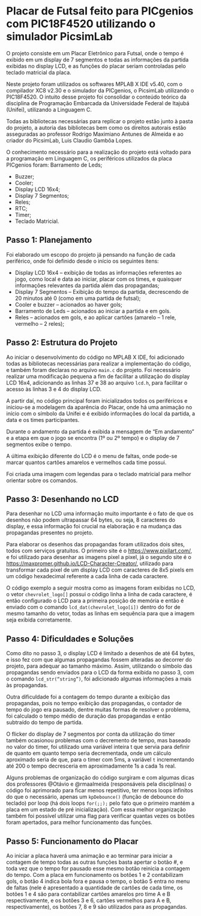 # Placar de Futsal feito para PICgenios com PIC18F4520 utilizando o simulador PicsimLab
O projeto consiste em um Placar Eletrônico para Futsal, onde o tempo é exibido em um display de 7 segmentos e todas as informações da partida exibidas no display LCD, e as funções do placar seriam controladas pelo teclado matricial da placa.

Neste projeto foram utilizados os softwares MPLAB X IDE v5.40, com o compilador XC8 v2.30 e o simulador da PICgenios, o PicsimLab utilizando o PIC18F4520. O intuito desse projeto foi consolidar o conteúdo teórico da disciplina de Programação Embarcada da Universidade Federal de Itajubá (Unifei), utilizando a Linguagem C.

Todas as bibliotecas necessárias para replicar o projeto estão junto à pasta do projeto, a autoria das bibliotecas bem como os direitos autorais estão asseguradas ao professor Rodrigo Maximiano Antunes de Almeida e ao criador do PicsimLab, Luis Claudio Gambôa Lopes.

O conhecimento necessário para a realização do projeto está voltado para a programação em Linguagem C, os periféricos utilizados da placa PICgenios foram:
Barramento de Leds;
- Buzzer;
- Cooler;
- Display LCD 16x4;
- Display 7 Segmentos;
- Reles;
- RTC; 
- Timer;
- Teclado Matricial.

## Passo 1: Planejamento

Foi elaborado um escopo do projeto já pensando na função de cada periférico, onde foi definido desde o início os seguintes itens:
- Display LCD 16x4 – exibição de todas as informações referentes ao jogo, como local e data ao iniciar, placar com os times, e quaisquer informações relevantes da partida além das propagandas;
- Display 7 Segmentos – Exibição do tempo da partida, decrescendo de 20 minutos até 0 (como em uma partida de futsal);
- Cooler e buzzer – acionados ao haver gols;
- Barramento de Leds – acionados ao iniciar a partida e em gols.
- Reles – acionados em gols, e ao aplicar cartões (amarelo – 1 rele, vermelho – 2 reles);

## Passo 2: Estrutura do Projeto
Ao iniciar o desenvolvimento do código no MPLAB X IDE, foi adicionado todas as bibliotecas necessárias para realizar a implementação do código, e também foram declaras no arquivo `main.c` do projeto. Foi necessário realizar uma modificação pequena a fim de facilitar a utilização do display LCD 16x4, adicionando as linhas 37 e 38 ao arquivo `lcd.h`, para facilitar o acesso às linhas 3 e 4 do display LCD.
 
A partir daí, no código principal foram inicializados todos os periféricos e iniciou-se a modelagem da aparência do Placar, onde há uma animação no início com o símbolo da Unifei e é exibido informações do local da partida, a data e os times participantes.
 
Durante o andamento da partida é exibida a mensagem de “Em andamento” e a etapa em que o jogo se encontra (1º ou 2º tempo) e o display de 7 segmentos exibe o tempo.
 
A última exibição diferente do LCD é o menu de faltas, onde pode-se marcar quantos cartões amarelos e vermelhos cada time possui.
 
Foi criada uma imagem com legendas para o teclado matricial para melhor orientar sobre os comandos.
 
## Passo 3: Desenhando no LCD
Para desenhar no LCD uma informação muito importante é o fato de que os desenhos não podem ultrapassar 64 bytes, ou seja, 8 caracteres do display, e essa informação foi crucial na elaboração e na mudança das propagandas presentes no projeto. 

Para elaborar os desenhos das propagandas foram utilizados dois sites, todos com serviços gratuitos. O primeiro site é o https://www.pixilart.com/, e foi utilizado para desenhar as imagens pixel a pixel, já o segundo site é o https://maxpromer.github.io/LCD-Character-Creator/, utilizado para transformar cada pixel de um display LCD com caracteres de 8x5 pixels em um código hexadecimal referente a cada linha de cada caractere. 

O código exemplo a seguir mostra como as imagens foram exibidas no LCD, o vetor `chevrolet_logo[]` possui o código linha a linha de cada caractere, é então configurado o LCD para a primeira posição de memória e então é enviado com o comando `lcd_dat(chevrolet_logo[i])` dentro do for de mesmo tamanho do vetor, todas as linhas em sequência para que a imagem seja exibida corretamente.
 
## Passo 4: Dificuldades e Soluções
Como dito no passo 3, o display LCD é limitado a desenhos de até 64 bytes, e isso fez com que algumas propagandas fossem alteradas ao decorrer do projeto, para adequar ao tamanho máximo. Assim, utilizando o símbolo das propagandas sendo enviados para o LCD da forma exibida no passo 3, com o comando `lcd_str(“string”)`, foi adicionado algumas informações a mais às propagandas.

Outra dificuldade foi a contagem do tempo durante a exibição das propagandas, pois no tempo exibição das propagandas, o contador de tempo do jogo era pausado, dentre muitas formas de resolver o problema, foi calculado o tempo médio de duração das propagandas e então subtraído do tempo de partida.

O flicker do display de 7 segmentos por conta da utilização do timer também ocasionou problemas com o decremento de tempo, mas baseado no valor do timer, foi utilizado uma variável inteira t que servia para definir de quanto em quanto tempo seria decrementada, onde um cálculo aproximado seria de que, para o timer com 5ms, a variável `t` incrementando até 200 o tempo decresceria em aproximadamente 1s a cada 1s real.
 
Alguns problemas de organização do código surgiram e com algumas dicas dos professores @Otávio e @rmaalmeida (responsáveis pela disciplinas) o código foi aprimorado para ficar menos repetitivo, ter menos loops infinitos do que o necessário, apenas um `kpDebounce()` (função de debounce do teclado) por loop (há dois loops `for(;;);` pelo fato que o primeiro mantém a placa em um estado de pré inicialização). Com essa melhor organização também foi possível utilizar uma flag para verificar quantas vezes os botões foram apertados, para melhor funcionamento das funções.

## Passo 5: Funcionamento do Placar
Ao iniciar a placa haverá uma animação e ao terminar para iniciar a contagem de tempo todas as outras funções basta apertar o botão #, e toda vez que o tempo for pausado esse mesmo botão reinicia a contagem do tempo. Com a placa em funcionamento os botões 1 e 2 contabilizam gols, o botão 4 indica bola fora e pausa o tempo, o botão 5 entra no menu de faltas (nele é apresentado a quantidade de cartões de cada time, os botões 1 e 4 são para contabilizar cartões amarelos pro time A e B respectivamente, e os botões 3 e 6, cartões vermelhos para A e B, respectivamente), os botões 7, 8 e 9 são utilizados para as propagandas.


